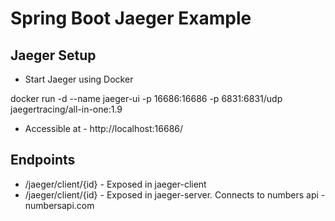 # Spring Boot Jaeger Example

## Jaeger Setup
- Start Jaeger using Docker

docker run -d --name jaeger-ui -p 16686:16686 -p 6831:6831/udp jaegertracing/all-in-one:1.9

- Accessible at - http://localhost:16686/

## Endpoints
- /jaeger/client/{id} - Exposed in jaeger-client
- /jaeger/client/{id} - Exposed in jaeger-server. Connects to numbers api - numbersapi.com
